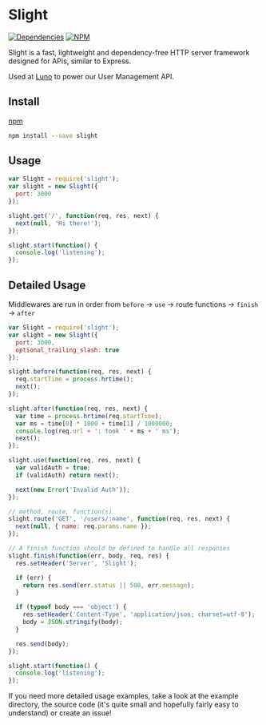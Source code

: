 # Slight

[![Dependencies](https://david-dm.org/lunoio/slight.svg)](https://david-dm.org/lunoio/slight)
[![NPM](https://nodei.co/npm/slight.png?downloads=true&downloadRank=true&stars=true)](https://www.npmjs.com/package/slight)


Slight is a fast, lightweight and dependency-free HTTP server framework designed for APIs, similar to Express.

Used at [Luno](https://luno.io) to power our User Management API.

## Install

[npm](https://www.npmjs.com/package/slight)

```sh
npm install --save slight
```

## Usage

```js
var Slight = require('slight');
var slight = new Slight({
  port: 3000
});

slight.get('/', function(req, res, next) {
  next(null, 'Hi there!');
});

slight.start(function() {
  console.log('listening');
});
```

## Detailed Usage

Middlewares are run in order from `before` -> `use` -> route functions -> `finish` -> `after`

```js
var Slight = require('slight');
var slight = new Slight({
  port: 3000,
  optional_trailing_slash: true
});

slight.before(function(req, res, next) {
  req.startTime = process.hrtime();
  next();
});

slight.after(function(req, res, next) {
  var time = process.hrtime(req.startTime);
  var ms = time[0] * 1000 + time[1] / 1000000;
  console.log(req.url + ': took ' + ms + ' ms');
  next();
});

slight.use(function(req, res, next) {
  var validAuth = true;
  if (validAuth) return next();

  next(new Error('Invalid Auth'));
});

// method, route, function(s)
slight.route('GET', '/users/:name', function(req, res, next) {
  next(null, { name: req.params.name });
});

// A finish function should be defined to handle all responses
slight.finish(function(err, body, req, res) {
  res.setHeader('Server', 'Slight');

  if (err) {
    return res.send(err.status || 500, err.message);
  }

  if (typeof body === 'object') {
    res.setHeader('Content-Type', 'application/json; charset=utf-8');
    body = JSON.stringify(body);
  }

  res.send(body);
});

slight.start(function() {
  console.log('listening');
});
```

If you need more detailed usage examples, take a look at the example directory, the source code (it's quite small and hopefully fairly easy to understand) or create an issue!
